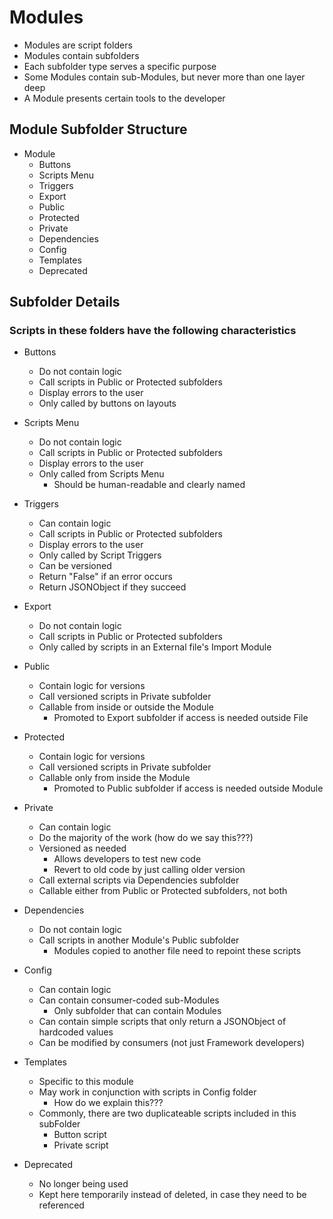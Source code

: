 # Modules
- Modules are script folders
- Modules contain subfolders
- Each subfolder type serves a specific purpose
- Some Modules contain sub-Modules, but never more than one layer deep
- A Module presents certain tools to the developer

## Module Subfolder Structure

- Module
  - Buttons
  - Scripts Menu
  - Triggers
  - Export
  - Public
  - Protected
  - Private
  - Dependencies
  - Config
  - Templates
  - Deprecated 

## Subfolder Details

### Scripts in these folders have the following characteristics

- Buttons
  - Do not contain logic
  - Call scripts in Public or Protected subfolders
  - Display errors to the user
  - Only called by buttons on layouts

- Scripts Menu
  - Do not contain logic
  - Call scripts in Public or Protected subfolders
  - Display errors to the user
  - Only called from Scripts Menu
    - Should be human-readable and clearly named 


- Triggers
  - Can contain logic
  - Call scripts in Public or Protected subfolders
  - Display errors to the user
  - Only called by Script Triggers
  - Can be versioned
  - Return "False" if an error occurs
  - Return JSONObject if they succeed

- Export
  - Do not contain logic
  - Call scripts in Public or Protected subfolders
  - Only called by scripts in an External file's Import Module

- Public
  - Contain logic for versions
  - Call versioned scripts in Private subfolder
  - Callable from inside or outside the Module
    - Promoted to Export subfolder if access is needed outside File 

- Protected
  - Contain logic for versions
  - Call versioned scripts in Private subfolder
  - Callable only from inside the Module
    - Promoted to Public subfolder if access is needed outside Module

- Private
  - Can contain logic
  - Do the majority of the work (how do we say this???)
  - Versioned as needed
    - Allows developers to test new code
    - Revert to old code by just calling older version
  - Call external scripts via Dependencies subfolder
  - Callable either from Public or Protected subfolders, not both

- Dependencies
  - Do not contain logic
  - Call scripts in another Module's Public subfolder
    - Modules copied to another file need to repoint these scripts

- Config
  - Can contain logic
  - Can contain consumer-coded sub-Modules
    - Only subfolder that can contain Modules
  - Can contain simple scripts that only return a JSONObject of hardcoded values
  - Can be modified by consumers (not just Framework developers)

- Templates
  - Specific to this module
  - May work in conjunction with scripts in Config folder
    - How do we explain this???
  - Commonly, there are two duplicateable scripts included in this subFolder 
    - Button script 
    - Private script

- Deprecated
  - No longer being used 
  - Kept here temporarily instead of deleted, in case they need to be referenced
